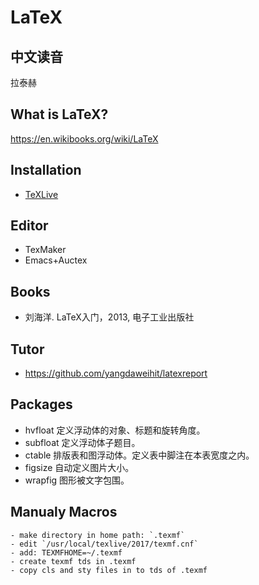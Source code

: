 # LaTeX

## 中文读音
   拉泰赫

## What is LaTeX?
   https://en.wikibooks.org/wiki/LaTeX

## Installation
   - [TeXLive](./TexLive.md)

## Editor
   - TexMaker
   - Emacs+Auctex

## Books
   - 刘海洋. LaTeX入门，2013, 电子工业出版社

## Tutor
   - https://github.com/yangdaweihit/latexreport

## Packages

   - hvfloat 定义浮动体的对象、标题和旋转角度。
   - subfloat 定义浮动体子题目。
   - ctable 排版表和图浮动体。定义表中脚注在本表宽度之内。
   - figsize 自动定义图片大小。
   - wrapfig 图形被文字包围。


## Manualy Macros

    - make directory in home path: `.texmf`
    - edit `/usr/local/texlive/2017/texmf.cnf`
    - add: TEXMFHOME=~/.texmf
    - create texmf tds in .texmf
    - copy cls and sty files in to tds of .texmf
